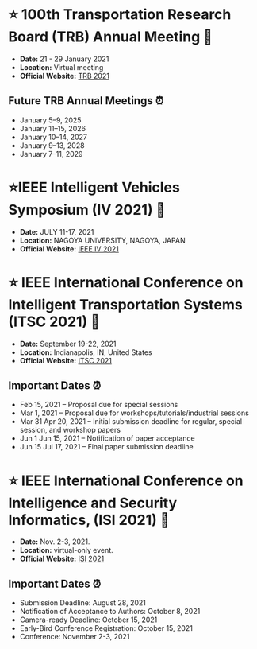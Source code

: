 

# :star: 100th Transportation Research Board (TRB) Annual Meeting 🚗

- **Date:** 21 - 29 January 2021
- **Location:** Virtual meeting
- **Official Website:** [TRB 2021](http://www.trb.org/AnnualMeeting/AnnualMeeting.aspx)

## Future TRB Annual Meetings ⏰

- January 5–9, 2025
- January 11–15, 2026
- January 10–14, 2027
- January 9–13, 2028
- January 7–11, 2029



# :star:IEEE Intelligent Vehicles Symposium (IV 2021) 🚗

- **Date:**  JULY 11-17, 2021
- **Location:** NAGOYA UNIVERSITY, NAGOYA, JAPAN
- **Official Website:** [IEEE IV 2021](https://ieee-iv.org/2021/index.html)



 # :star: IEEE International Conference on Intelligent Transportation Systems (ITSC 2021)  🚗

- **Date:**  September 19-22, 2021
- **Location:** Indianapolis, IN, United States
- **Official Website:** [ITSC 2021](https://ieee-itsc.org/2021/index.html)

## Important Dates ⏰

- Feb 15, 2021 – Proposal due for special sessions
- Mar 1, 2021 – Proposal due for workshops/tutorials/industrial sessions
- Mar 31 Apr 20, 2021 – Initial submission deadline for regular, special session, and workshop papers
- Jun 1 Jun 15, 2021 – Notification of paper acceptance
- Jun 15 Jul 17, 2021 – Final paper submission deadline


 # :star: IEEE International Conference on Intelligence and Security Informatics, (ISI 2021)  🚗

- **Date:**  Nov. 2-3, 2021.
- **Location:** virtual-only event.
- **Official Website:** [ISI 2021](http://www.isi-conf.org/home-1.html)

## Important Dates ⏰

- Submission Deadline: August 28, 2021
- Notification of Acceptance to Authors: October 8, 2021
- Camera-ready Deadline: October 15, 2021​
- ​Early-Bird Conference Registration: October 15, 2021
- ​Conference: November 2-3, 2021

